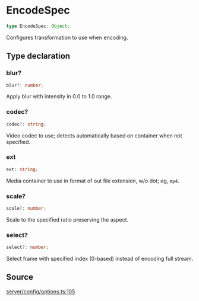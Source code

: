 # EncodeSpec

```ts
type EncodeSpec: Object;
```

Configures transformation to use when encoding.

## Type declaration

### blur?

```ts
blur?: number;
```

Apply blur with intensity in 0.0 to 1.0 range.

### codec?

```ts
codec?: string;
```

Video codec to use; detects automatically based on container when not specified.

### ext

```ts
ext: string;
```

Media container to use in format of out file extension, w/o dot; eg, `mp4`.

### scale?

```ts
scale?: number;
```

Scale to the specified ratio preserving the aspect.

### select?

```ts
select?: number;
```

Select frame with specified index (0-based) instead of encoding full stream.

## Source

[server/config/options.ts:105](https://github.com/Elringus/Imgit/blob/157689c/src/server/config/options.ts#L105)

